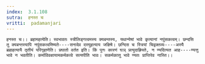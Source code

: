 ```yaml
---
index:  3.1.108
sutra:  हनस्त च
vritti:  padamanjari
---
```


	हनस्त च।। ब्रहामहत्येति। स्वभावतः स्त्रीलिङ्गत्वमस्य क्यबन्तस्य, यथान्येषां भावे कृत्यानां नपुंसकत्वम्। छन्दसि तु क्यबन्तस्यापि नपुंसकत्वमिष्यते----सनादेव दस्युहत्याय जज्ञिषे। छन्दिस च स्त्रियां चिद्वक्तव्यः----अस्यै ब्रह्महत्यायै तृतीयं परिगृहाणेति। प्रघातो वर्तत इति। किं पुनः कारणं घञ् प्रत्युदाह्रियते, न ण्यदित्यत आह----ण्यत्तु भावे न भवतीति। कर्माविवक्षायामकर्मकत्वे सत्यपीति भावः। सकर्मकात्तु भावे ण्यतः प्राप्तिरेव नास्ति।।
